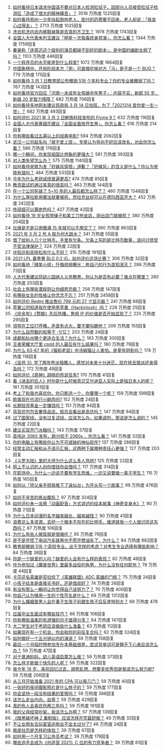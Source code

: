 1. [如何看待日本请求中国请不要对日本人检测肛拭子，因部分人员接受肛拭子检测后「造成了很大的精神痛苦」？](https://www.zhihu.com/question/447147666) 3518 万热度 1225回复
1. [如何看待郑州一少年扶起倒地老人，垫付的药费要不回来，老人却说：「我良心过得去」？](https://www.zhihu.com/question/447008635) 2713 万热度 1025回复
1. [洗衣机洗内衣内裤鞋袜等是否真的不卫生？](https://www.zhihu.com/question/35351736) 1978 万热度 1743回复
1. [全国人大代表朱列玉建议「明星一次吸毒终身禁演」，你怎么看？](https://www.zhihu.com/question/447073666) 1344 万热度 1759回复
1. [秦昊称「连周迅这个级别的演员都碰不到好的剧本」，是中国的编剧太弱了吗？](https://www.zhihu.com/question/447062248) 1103 万热度 446回复
1. [一个程序员的水平能差到什么程度?](https://www.zhihu.com/question/314644210) 1072 万热度 1664回复
1. [中国象棋中，开局阶段本方「炮」可直接吃掉对方「马」是不是一个 BUG？](https://www.zhihu.com/question/41478929) 779 万热度 175回复
1. [如何看待 3 月 1 日教育部公布撤销 518 个本科专业？你的专业被撤销了吗？](https://www.zhihu.com/question/447136108) 767 万热度 143回复
1. [如何看待官方回应「河南一未成年女孩嫁中年男子」：内容不实，新郎 55 岁，新娘 20 岁智力残障？](https://www.zhihu.com/question/446982605) 682 万热度 706回复
1. [如何看待多地网友建议民政局 3 月 14 日加班，为了「2021314 爱你爱一生一世」？](https://www.zhihu.com/question/447073596) 682 万热度 493回复
1. [如何评价 2021 年 3 月 2 日魅族科技发布的 Flyme 9？](https://www.zhihu.com/question/447129719) 632 万热度 116回复
1. [全国人大代表黄细花建议「全国全面放开生育」，你怎么看？](https://www.zhihu.com/question/447194519) 616 万热度 214回复
1. [你有哪些看过五遍以上的经典电影?](https://www.zhihu.com/question/353072809) 594 万热度 2062回复
1. [武汉一公司起名叫「就不爱上班」，专家认为导向不好应该改名，对此你怎么看？](https://www.zhihu.com/question/447154895) 586 万热度 176回复
1. [哪一个瞬间，你发现祖国比想象的更强大？](https://www.zhihu.com/question/446190780) 581 万热度 393回复
1. [对人类失望怎么办？](https://www.zhihu.com/question/445897619) 575 万热度 1140回复
1. [如何看待宋轶为发「好嫁风穿搭」道歉？「好嫁风」的含义是什么？你认为宋轶有错吗？](https://www.zhihu.com/question/447150681) 484 万热度 533回复
1. [今年为什么考研成绩普遍更高?](https://www.zhihu.com/question/446986804) 474 万热度 85回复
1. [教资面试的通过率真的很高吗？](https://www.zhihu.com/question/364618487) 463 万热度 144回复
1. [在一个公司死磕了 5~10 年的人最后都怎么样了？](https://www.zhihu.com/question/295529432) 460 万热度 1348回复
1. [为什么塞拉斯用魔法就要被抓，而拉克丝却可以在德玛西亚开大？](https://www.zhihu.com/question/366815748) 452 万热度 242回复
1. [佟丽娅可以算绝色吗？](https://www.zhihu.com/question/446574843) 427 万热度 42回复
1. [如何看待 19 岁女孩带锤子和美工刀抢金店，刚出店门就被抓？](https://www.zhihu.com/question/447143326) 380 万热度 204回复
1. [社保是不是只用缴满 15 年就可以不用交了？](https://www.zhihu.com/question/47845109) 360 万热度 863回复
1. [2021 年 3 月 2 号 A 股为何大跳水？](https://www.zhihu.com/question/447191930) 341 万热度 55回复
1. [借了给别人几个比特币，手里有欠条，欠条上写的是比特币数量，请问讨债受不受法律保护？](https://www.zhihu.com/question/445676928) 324 万热度 22回复
1. [许知远和高晓松有什么不同？](https://www.zhihu.com/question/66753645) 315 万热度 191回复
1. [2021 LPL 春季赛 BLG 0:2 iG，如何评价这场比赛？](https://www.zhihu.com/question/447239739) 306 万热度 32回复
1. [如何看待「辣笔小球」忏悔视频曝光：称自己的行为良知泯灭？](https://www.zhihu.com/question/447109721) 288 万热度 73回复
1. [人大代表建议将幼儿园纳入义务教育，你认为是否有必要？难点在哪里？](https://www.zhihu.com/question/447064631) 280 万热度 203回复
1. [社会上有哪些潜规则让你细思恐极？](https://www.zhihu.com/question/34886670) 256 万热度 147回复
1. [有哪些女生的性格让你念念不忘？](https://www.zhihu.com/question/317800114) 251 万热度 2458回复
1. [如何评价 Redmi 推出售价 799 元的 27 寸显示器？](https://www.zhihu.com/question/447019060) 241 万热度 68回复
1. [苹果公司知道我在使用黑苹果（Hackintosh）吗？](https://www.zhihu.com/question/446794813) 228 万热度 25回复
1. [《庆余年》《赘婿》先后热播，男频 IP 的价值是否开始显现了？](https://www.zhihu.com/question/446537609) 225 万热度 295回复
1. [领导在工位打呼噜，声音有点大，要不要叫醒他？](https://www.zhihu.com/question/447045283) 209 万热度 155回复
1. [为什么自然数的和等于 -1/12？](https://www.zhihu.com/question/310826076) 203 万热度 24回复
1. [成都和杭州哪个更适合生活？为什么？](https://www.zhihu.com/question/22758728) 183 万热度 300回复
1. [王者荣耀大厅里 cpdd 的人最后有什么结果吗？](https://www.zhihu.com/question/386283414) 180 万热度 79回复
1. [为什么 63-67 年的《猫和老鼠》中汤姆猫让人害怕，是童年阴影吗？](https://www.zhihu.com/question/406335675) 178 万热度 118回复
1. [《巫师 3》学了两年熊派猎魔人，感觉对未来十分迷茫，现在转去狼派还来得及吗？](https://www.zhihu.com/question/442886004) 172 万热度 49回复
1. [如何评价《原神》胡桃的传说任务?](https://www.zhihu.com/question/447247496) 170 万热度 41回复
1. [看《进击的巨人》时你是什么时候意识艾尔迪亚人实际上是指日本人的呢？](https://www.zhihu.com/question/440895597) 161 万热度 351回复
1. [考上了和我也喜欢你，你只能选一个，你要哪一个呢？](https://www.zhihu.com/question/445960982) 159 万热度 599回复
1. [欧美现在也流行小鲜肉吗?](https://www.zhihu.com/question/443641319) 152 万热度 24回复
1. [长期投资基金一定赚钱吗？](https://www.zhihu.com/question/444669322) 151 万热度 94回复
1. [背高仿包包去奢侈品店，柜员会看出是高仿吗？](https://www.zhihu.com/question/404655600) 147 万热度 94回复
1. [过了国家线，没有过复试线，应该怎么办，如果调剂，那该是怎么调的？](https://www.zhihu.com/question/443569703) 145 万热度 22回复
1. [建议买双开门冰箱吗？](https://www.zhihu.com/question/441027064) 143 万热度 37回复
1. [英伟达 3060 发布，跑分低于 2060s ，你怎么看？](https://www.zhihu.com/question/446519816) 141 万热度 32回复
1. [你的电脑上有哪些你认为不可或缺的神仙软件?](https://www.zhihu.com/question/411922752) 137 万热度 286回复
1. [经常主动汇报和从不请示汇报，这两种下属哪种责任心更强？](https://www.zhihu.com/question/437347222) 127 万热度 203回复
1. [《斗罗大陆》里的大师为什么这么多人骂他?](https://www.zhihu.com/question/446240497) 125 万热度 22回复
1. [网上不认识的人向你借钱你会借吗？](https://www.zhihu.com/question/444990402) 117 万热度 314回复
1. [在职场中，为什么一边说不要有学生思维，一边又说要做一辈子学生？](https://www.zhihu.com/question/437945724) 115 万热度 165回复
1. [如何以「师父亲手把我推下了诛仙台」为开头写一个故事？](https://www.zhihu.com/question/435873943) 99 万热度 476回复
1. [如何不辛苦的练出腹肌？](https://www.zhihu.com/question/357598718) 97 万热度 324回复
1. [如何评价朱一龙用「动画配音」方式讲述的绘本故事《神奇变身水》？](https://www.zhihu.com/question/447235240) 90 万热度 21回复
1. [为什么日本动漫的名字越来越长，越来越怪？](https://www.zhihu.com/question/46759986) 90 万热度 41回复
1. [浪费这么多资源，去挖一个根本不存在的比特币，难道就我一个人很讨厌这东西吗？](https://www.zhihu.com/question/445164512) 87 万热度 106回复
1. [为什么有些人做饭就是很难吃？](https://www.zhihu.com/question/437656087) 85 万热度 79回复
1. [是不是开惯了电动汽车就再也不愿开燃油车了，为什么？](https://www.zhihu.com/question/297591947) 84 万热度 882回复
1. [教育部撤销 518 个高校专业，出于怎样的考虑？对考生专业选择有哪些影响？](https://www.zhihu.com/question/447145822) 84 万热度 38回复
1. [你是一个缺爱的人吗？缺爱的人会有什么样的表现？](https://www.zhihu.com/question/401898193) 82 万热度 48回复
1. [作为参加过《魔兽世界》里最多战役的角男，为什么没有任何职务？](https://www.zhihu.com/question/446659856) 78 万热度 44回复
1. [卡莎这名英雄是否拉低了《英雄联盟》ADC 英雄的门槛？](https://www.zhihu.com/question/446294778) 75 万热度 24回复
1. [小孩子绘本是直接买书好，还是借阅好？](https://www.zhihu.com/question/66635068) 74 万热度 26回复
1. [有没有那么一瞬间让你觉得自己该努力了？](https://www.zhihu.com/question/443859528) 70 万热度 400回复
1. [你自己认为够用一生的个性签名是什么？](https://www.zhihu.com/question/435362231) 69 万热度 1312回复
1. [为什么婚姻里男人会在妻子生孩子前跟生孩子后反差特别大？](https://www.zhihu.com/question/439607839) 66 万热度 478回复
1. [应届毕业生面试有哪些技巧？](https://www.zhihu.com/question/59741110) 66 万热度 106回复
1. [你有哪些温柔的有道理的句子值得分享？](https://www.zhihu.com/question/439735011) 64 万热度 147回复
1. [大二学生对于考研应该做些什么准备？](https://www.zhihu.com/question/29849660) 63 万热度 112回复
1. [如果现在有一个机会，你会和你的前任复合吗？](https://www.zhihu.com/question/446246813) 62 万热度 324回复
1. [如何做好一个五分钟以内的演讲？](https://www.zhihu.com/question/26586726) 59 万热度 158回复
1. [最后一个月临时想参加专升本基础很差，尝试背单词可是静不下心来应该怎么办？](https://www.zhihu.com/question/445173359) 59 万热度 47回复
1. [对于普通妈妈，幼儿英语启蒙怎么做？](https://www.zhihu.com/question/361167904) 59 万热度 373回复
1. [怎么样才能做个快乐的人呢？](https://www.zhihu.com/question/444237636) 59 万热度 322回复
1. [我今年 18 岁，喜欢回忆过去，胡思乱想，想要变优秀但是我该怎么努力呢?](https://www.zhihu.com/question/444729856) 59 万热度 206回复
1. [从三月开始准备 2021 年的 CPA 可以报几门？](https://www.zhihu.com/question/439722931) 59 万热度 40回复
1. [一张好的夜间摄影照片是什么样子的？](https://www.zhihu.com/question/41387323) 59 万热度 177回复
1. [你会坚持一段没有结果的爱情吗？](https://www.zhihu.com/question/443086921) 59 万热度 386回复
1. [该怎么走出内向，自卑？](https://www.zhihu.com/question/444531599) 59 万热度 429回复
1. [真的有人会喜欢你两三年吗？](https://www.zhihu.com/question/445008599) 59 万热度 191回复
1. [我的父母经常吵架，我该怎么办啊？](https://www.zhihu.com/question/447121385) 57 万热度 139回复
1. [《暗黑破坏神 2 重制版》 应该怎样开荒最舒服？](https://www.zhihu.com/question/446252371) 49 万热度 32回复
1. [不让女朋友去玩密室逃脱会不会太过分了?](https://www.zhihu.com/question/441670666) 46 万热度 24回复
1. [极度社恐是怎样的体验？](https://www.zhihu.com/question/445879684) 39 万热度 67回复
1. [如何用一个月复习公务员考试？](https://www.zhihu.com/question/20109062) 39 万热度 179回复
1. [哪些选手会成为《创造营 2021》C 位的有力竞争者？](https://www.zhihu.com/question/445003957) 39 万热度 81回复